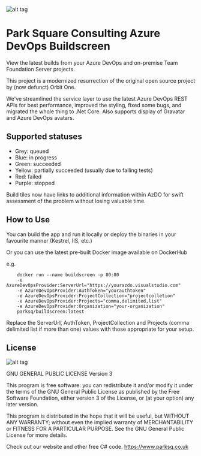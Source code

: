 ![alt tag](https://www.parksq.co.uk/images/logo-nav.png)

Park Square Consulting Azure DevOps Buildscreen
===============================================

View the latest builds from your Azure DevOps and on-premise Team Foundation Server projects.

This project is a modernized resurrection of the original open source project by (now defunct) Orbit One.

We've streamlined the service layer to use the latest Azure DevOps REST APIs for best performance, improved the styling, fixed some
bugs, and migrated the whole thing to .Net Core. Also supports display of Gravatar and Azure DevOps avatars.

Supported statuses
------------------

* Grey: queued
* Blue: in progress
* Green: succeeded
* Yellow: partially succeeded (usually due to failing tests)
* Red: failed
* Purple: stopped

Build tiles now have links to additional information within AzDO for swift assessment of the problem without losing valuable time.

How to Use
----------

You can build the app and run it locally or deploy the binaries in your favourite manner (Kestrel, IIS, etc.)

Or you can use the latest pre-built Docker image available on DockerHub

e.g. 

        docker run --name buildscreen -p 80:80 
        -e AzureDevOpsProvider:ServerUrl="https://yourazdo.visualstudio.com"
        -e AzureDevOpsProvider:AuthToken="yourauthtoken"
        -e AzureDevOpsProvider:ProjectCollection="projectcolletion"
        -e AzureDevOpsProvider:Projects="comma,delimited,list"
        -e AzureDevOpsProvider:Organization="your-organization"
        parksq/buildscreen:latest

Replace the ServerUrl, AuthToken, ProjectCollection and Projects (comma delimited list if more than one) values with those appropriate for your setup.

License
-------
![alt tag](https://www.gnu.org/graphics/gplv3-88x31.png)

GNU GENERAL PUBLIC LICENSE Version 3
 
This program is free software: you can redistribute it and/or modify it under the terms of the GNU General Public License as published by the Free Software Foundation, either version 3 of the License, or (at your option) any later version.

This program is distributed in the hope that it will be useful, but WITHOUT ANY WARRANTY; without even the implied warranty of MERCHANTABILITY or FITNESS FOR A PARTICULAR PURPOSE. See the GNU General Public License for more details.

Check out our website and other free C# code. https://www.parksq.co.uk 
